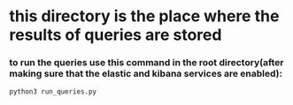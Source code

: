 # this directory is the place where the results of queries are stored

### to run the queries use this command in the root directory(after making sure that the elastic and kibana services are enabled):

```
python3 run_queries.py
```